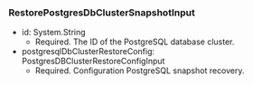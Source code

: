 ### RestorePostgresDbClusterSnapshotInput


- id: System.String
  - Required. The ID of the PostgreSQL database cluster.
- postgresqlDbClusterRestoreConfig: PostgresDBClusterRestoreConfigInput
  - Required. Configuration PostgreSQL snapshot recovery.
